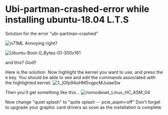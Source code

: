 # Ubi-partman-crashed-error while installing ubuntu-18.04 L.T.S
Solution for the error "ubi-partman-crashed"



![n71ML](https://user-images.githubusercontent.com/30818966/54477366-09673e00-482d-11e9-81ed-baa3d1eb29e3.png)
Annoying right?

![Ubuntu-Boot-0_Bytes-01-300x161](https://user-images.githubusercontent.com/30818966/54477377-37e51900-482d-11e9-87b0-05b51ff2dea4.png)

and this? God!!

Here is the solution.
Now highlight the kernel you want to use, and press the e key. You should be able to see and edit the commands associated with the highlighted kernel.
![1_jGfp94oHM5vgpcMJuiaeSw](https://user-images.githubusercontent.com/30818966/54477397-68c54e00-482d-11e9-9c7a-5bfe91c5a757.jpeg)

Then you'll get something like this...
![nomodeset_Linux_HC_ASM_04](https://user-images.githubusercontent.com/30818966/54477400-767ad380-482d-11e9-8f78-5444d2dc385e.png)

Now change "quiet splash" to "quite splash -- pcie_aspm=off"
Don't forget to upgrade your graphic card drivers as soon as the installation is complete.






